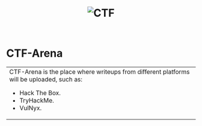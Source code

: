 <h1 align="center">
  <br>
  <img src="https://github.com/X5K0/CTF-Area/blob/main/banner_CTF.png" alt="CTF"></a>
  <br>
  <br>
</h1>

# CTF-Arena

<table align="center">
<tr>
<td>
CTF-Arena is the place where writeups from different platforms will be uploaded, such as:

  - Hack The Box.
  - TryHackMe.
  - VulNyx.
</td>
</tr>
</table>

<!--
<p align="center">
  <a href="#key-features">Key Features</a> •
  <a href="#how-to-use">How To Use</a> •
  <a href="#download">Download</a> •
  <a href="#credits">Credits</a> •
  <a href="#related">Related</a> •
  <a href="#license">License</a>
</p>

![screenshot](https://raw.githubusercontent.com/amitmerchant1990/electron-markdownify/master/app/img/markdownify.gif)


-->
